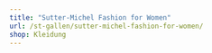 ```yaml
---
title: "Sutter-Michel Fashion for Women"
url: /st-gallen/sutter-michel-fashion-for-women/
shop: Kleidung
---
```

